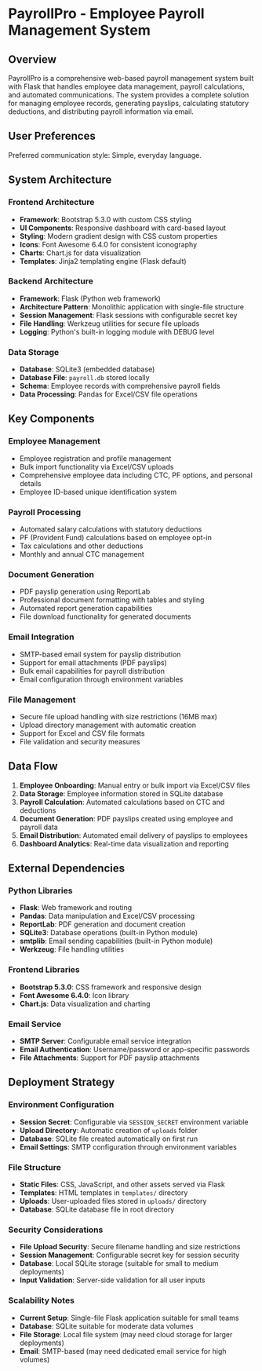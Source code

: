 # PayrollPro - Employee Payroll Management System

## Overview

PayrollPro is a comprehensive web-based payroll management system built with Flask that handles employee data management, payroll calculations, and automated communications. The system provides a complete solution for managing employee records, generating payslips, calculating statutory deductions, and distributing payroll information via email.

## User Preferences

Preferred communication style: Simple, everyday language.

## System Architecture

### Frontend Architecture
- **Framework**: Bootstrap 5.3.0 with custom CSS styling
- **UI Components**: Responsive dashboard with card-based layout
- **Styling**: Modern gradient design with CSS custom properties
- **Icons**: Font Awesome 6.4.0 for consistent iconography
- **Charts**: Chart.js for data visualization
- **Templates**: Jinja2 templating engine (Flask default)

### Backend Architecture
- **Framework**: Flask (Python web framework)
- **Architecture Pattern**: Monolithic application with single-file structure
- **Session Management**: Flask sessions with configurable secret key
- **File Handling**: Werkzeug utilities for secure file uploads
- **Logging**: Python's built-in logging module with DEBUG level

### Data Storage
- **Database**: SQLite3 (embedded database)
- **Database File**: `payroll.db` stored locally
- **Schema**: Employee records with comprehensive payroll fields
- **Data Processing**: Pandas for Excel/CSV file operations

## Key Components

### Employee Management
- Employee registration and profile management
- Bulk import functionality via Excel/CSV uploads
- Comprehensive employee data including CTC, PF options, and personal details
- Employee ID-based unique identification system

### Payroll Processing
- Automated salary calculations with statutory deductions
- PF (Provident Fund) calculations based on employee opt-in
- Tax calculations and other deductions
- Monthly and annual CTC management

### Document Generation
- PDF payslip generation using ReportLab
- Professional document formatting with tables and styling
- Automated report generation capabilities
- File download functionality for generated documents

### Email Integration
- SMTP-based email system for payslip distribution
- Support for email attachments (PDF payslips)
- Bulk email capabilities for payroll distribution
- Email configuration through environment variables

### File Management
- Secure file upload handling with size restrictions (16MB max)
- Upload directory management with automatic creation
- Support for Excel and CSV file formats
- File validation and security measures

## Data Flow

1. **Employee Onboarding**: Manual entry or bulk import via Excel/CSV files
2. **Data Storage**: Employee information stored in SQLite database
3. **Payroll Calculation**: Automated calculations based on CTC and deductions
4. **Document Generation**: PDF payslips created using employee and payroll data
5. **Email Distribution**: Automated email delivery of payslips to employees
6. **Dashboard Analytics**: Real-time data visualization and reporting

## External Dependencies

### Python Libraries
- **Flask**: Web framework and routing
- **Pandas**: Data manipulation and Excel/CSV processing
- **ReportLab**: PDF generation and document creation
- **SQLite3**: Database operations (built-in Python module)
- **smtplib**: Email sending capabilities (built-in Python module)
- **Werkzeug**: File handling utilities

### Frontend Libraries
- **Bootstrap 5.3.0**: CSS framework and responsive design
- **Font Awesome 6.4.0**: Icon library
- **Chart.js**: Data visualization and charting

### Email Service
- **SMTP Server**: Configurable email service integration
- **Email Authentication**: Username/password or app-specific passwords
- **File Attachments**: Support for PDF payslip attachments

## Deployment Strategy

### Environment Configuration
- **Session Secret**: Configurable via `SESSION_SECRET` environment variable
- **Upload Directory**: Automatic creation of `uploads` folder
- **Database**: SQLite file created automatically on first run
- **Email Settings**: SMTP configuration through environment variables

### File Structure
- **Static Files**: CSS, JavaScript, and other assets served via Flask
- **Templates**: HTML templates in `templates/` directory
- **Uploads**: User-uploaded files stored in `uploads/` directory
- **Database**: SQLite database file in root directory

### Security Considerations
- **File Upload Security**: Secure filename handling and size restrictions
- **Session Management**: Configurable secret key for session security
- **Database**: Local SQLite storage (suitable for small to medium deployments)
- **Input Validation**: Server-side validation for all user inputs

### Scalability Notes
- **Current Setup**: Single-file Flask application suitable for small teams
- **Database**: SQLite suitable for moderate data volumes
- **File Storage**: Local file system (may need cloud storage for larger deployments)
- **Email**: SMTP-based (may need dedicated email service for high volumes)